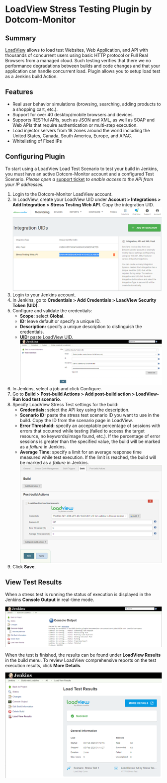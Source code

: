 # LoadView Stress Testing Plugin by Dotcom-Monitor
## Summary
[LoadView](https://www.loadview-testing.com/) allows to load test Websites, Web Application, and API with thousands of concurrent users using basic HTTP protocol or Full Real Browsers from a managed cloud. Such testing verifies that there we no performance degradations between builds and code changes and that your application can handle concurrent load. Plugin allows you to setup load test as a Jenkins build Action.
## Features
* Real user behavior simulations (browsing, searching, adding products to a shopping cart, etc.).
* Support for over 40 desktop/mobile browsers and devices.
* Supports RESTful APIs, such as JSON and XML, as well as SOAP and Web APIs that require authentication or multi-step execution.
* Load injector servers from 18 zones around the world including the United States, Canada, South America, Europe, and APAC.
* Whitelisting of Fixed IPs 
## Configuring Plugin
To start using a LoadView Load Test Scenario to test your build in Jenkins, you must have an active Dotcom-Monitor account and a configured Test Scenario.
*Please open a* [support ticket](https://user.dotcom-monitor.com/Ticket/HistoryTicket.aspx) *to enable access to the API from your IP addresses.*
1. Login to the Dotcom-Monitor LoadView account.
2. In LoadView, create your LoadView UID under **Account > Integrations > Add Integration > Stress Testing Web API**. Copy the integration UID.
![Integratio UID](docs/images/integration.png)
3. Login to your Jenkins account.
4. In Jenkins, go to **Credentials > Add Credentials > LoadView Security Token (UID)**.
5. Configure and validate the credentials:
	* **Scope:** select **Global**.
	* **ID:** leave default or specify a unique ID.
	* **Description:** specify a unique description to distinguish the credentials.
	* **UID:** paste LoadView UID.
![Credentials](docs/images/credentials.png)
6. In Jenkins, select a job and click Configure.
7. Go to **Build > Post-build Actions > Add post-build action > LoadView-Run load test scenario**.
8. Specify LoadView Stress Test settings for the build:
	* **Credentials:** select the API key using the description.
	* **Scenario ID:** paste the stress test scenario ID you want to use in the build. Copy the ID from the scenario page in LoadView.
	* **Error Threshold:** specify an acceptable percentage of sessions with errors that occurred while testing (failed to access the target resource, no keywords/image found, etc.). If the percentage of error sessions is greater than the specified value, the build will be marked as a *failure* in Jenkins.
	* **Average Time:** specify a limit for an average response time measured while test execution. If the limit is reached, the build will be marked as a *failure* in Jenkins.
![Action](docs/images/action.png)
9. Click **Save**.
## View Test Results
When a stress test is running the status of execution is displayed in the Jenkins **Console Output** in real-time mode.

![Console](docs/images/console.png)

When the test is finished, the results can be found under **LoadView Results** in the build menu. To review LoadView comprehensive reports on the test execution results, click **More Details**.

![Results](docs/images/results.png)












